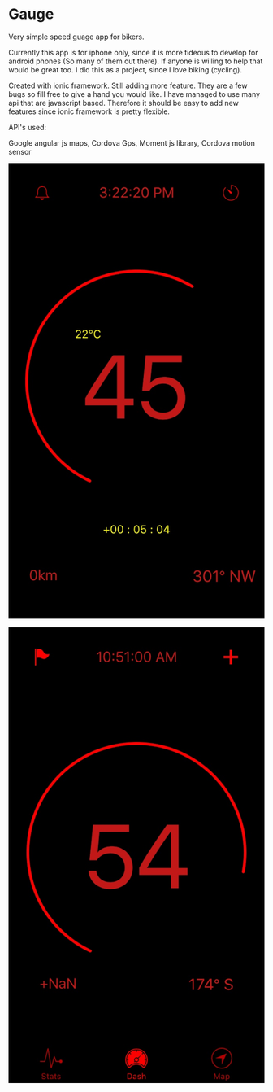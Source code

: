 # Gauge
Very simple speed guage app for bikers. 

Currently this app is for iphone only, since it is more tideous to develop for android phones (So many of them out there). 
If anyone is willing to help that would be great too. I did this as a project, since I love biking (cycling). 

Created with ionic framework. Still adding more feature. 
They are a few bugs so fill free to give a hand you would like. 
I have managed to use many api that are javascript based. 
Therefore it should be easy to add new features since ionic framework is pretty flexible. 




API's used: 

  Google angular js maps, 
  Cordova Gps, 
  Moment js library, 
  Cordova motion sensor



![Screenshot](thumb_IMG_0071_1024.jpg)


![Screenshot](thumb_IMG_0010_1024.jpg)
